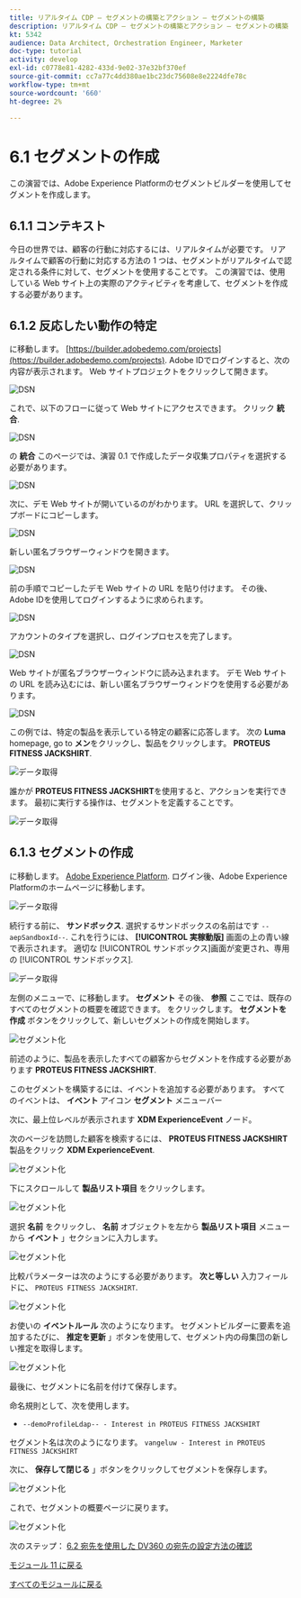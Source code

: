 ```yaml
---
title: リアルタイム CDP — セグメントの構築とアクション — セグメントの構築
description: リアルタイム CDP — セグメントの構築とアクション — セグメントの構築
kt: 5342
audience: Data Architect, Orchestration Engineer, Marketer
doc-type: tutorial
activity: develop
exl-id: c0778e81-4282-433d-9e02-37e32bf370ef
source-git-commit: cc7a77c4dd380ae1bc23dc75608e8e2224dfe78c
workflow-type: tm+mt
source-wordcount: '660'
ht-degree: 2%

---
```


# 6.1 セグメントの作成

この演習では、Adobe Experience Platformのセグメントビルダーを使用してセグメントを作成します。

## 6.1.1 コンテキスト

今日の世界では、顧客の行動に対応するには、リアルタイムが必要です。 リアルタイムで顧客の行動に対応する方法の 1 つは、セグメントがリアルタイムで認定される条件に対して、セグメントを使用することです。 この演習では、使用している Web サイト上の実際のアクティビティを考慮して、セグメントを作成する必要があります。

## 6.1.2 反応したい動作の特定

に移動します。 [https://builder.adobedemo.com/projects](https://builder.adobedemo.com/projects). Adobe IDでログインすると、次の内容が表示されます。 Web サイトプロジェクトをクリックして開きます。

![DSN](../module0/images/web8.png)

これで、以下のフローに従って Web サイトにアクセスできます。 クリック **統合**.

![DSN](../module0/images/web1.png)

の **統合** このページでは、演習 0.1 で作成したデータ収集プロパティを選択する必要があります。

![DSN](../module0/images/web2.png)

次に、デモ Web サイトが開いているのがわかります。 URL を選択して、クリップボードにコピーします。

![DSN](../module0/images/web3.png)

新しい匿名ブラウザーウィンドウを開きます。

![DSN](../module0/images/web4.png)

前の手順でコピーしたデモ Web サイトの URL を貼り付けます。 その後、Adobe IDを使用してログインするように求められます。

![DSN](../module0/images/web5.png)

アカウントのタイプを選択し、ログインプロセスを完了します。

![DSN](../module0/images/web6.png)

Web サイトが匿名ブラウザーウィンドウに読み込まれます。 デモ Web サイトの URL を読み込むには、新しい匿名ブラウザーウィンドウを使用する必要があります。

![DSN](../module0/images/web7.png)

この例では、特定の製品を表示している特定の顧客に応答します。
次の **Luma** homepage, go to **メン**&#x200B;をクリックし、製品をクリックします。 **PROTEUS FITNESS JACKSHIRT**.

![データ取得](./images/homenadia.png)

誰かが **PROTEUS FITNESS JACKSHIRT**&#x200B;を使用すると、アクションを実行できます。 最初に実行する操作は、セグメントを定義することです。

![データ取得](./images/homenadiapp.png)

## 6.1.3 セグメントの作成

に移動します。 [Adobe Experience Platform](https://experience.adobe.com/platform). ログイン後、Adobe Experience Platformのホームページに移動します。

![データ取得](../module2/images/home.png)

続行する前に、 **サンドボックス**. 選択するサンドボックスの名前はです ``--aepSandboxId--``. これを行うには、 **[!UICONTROL 実稼動版]** 画面の上の青い線で表示されます。 適切な [!UICONTROL サンドボックス]画面が変更され、専用の [!UICONTROL サンドボックス].

![データ取得](../module2/images/sb1.png)

左側のメニューで、に移動します。 **セグメント** その後、 **参照** ここでは、既存のすべてのセグメントの概要を確認できます。 をクリックします。 **セグメントを作成** ボタンをクリックして、新しいセグメントの作成を開始します。

![セグメント化](./images/menuseg.png)

前述のように、製品を表示したすべての顧客からセグメントを作成する必要があります **PROTEUS FITNESS JACKSHIRT**.

このセグメントを構築するには、イベントを追加する必要があります。 すべてのイベントは、 **イベント** アイコン **セグメント** メニューバー

次に、最上位レベルが表示されます **XDM ExperienceEvent** ノード。

次のページを訪問した顧客を検索するには、 **PROTEUS FITNESS JACKSHIRT** 製品をクリック **XDM ExperienceEvent**.

![セグメント化](./images/findee.png)

下にスクロールして **製品リスト項目** をクリックします。

![セグメント化](./images/see.png)

選択 **名前** をクリックし、 **名前** オブジェクトを左から **製品リスト項目** メニューから **イベント** 」セクションに入力します。

![セグメント化](./images/eewebpdtlname1.png)

比較パラメーターは次のようにする必要があります。 **次と等しい** 入力フィールドに、 `PROTEUS FITNESS JACKSHIRT`.

![セグメント化](./images/pv.png)

お使いの **イベントルール** 次のようになります。 セグメントビルダーに要素を追加するたびに、 **推定を更新** 」ボタンを使用して、セグメント内の母集団の新しい推定を取得します。

![セグメント化](./images/ldap4.png)

最後に、セグメントに名前を付けて保存します。

命名規則として、次を使用します。

- `--demoProfileLdap-- - Interest in PROTEUS FITNESS JACKSHIRT`

セグメント名は次のようになります。
`vangeluw - Interest in PROTEUS FITNESS JACKSHIRT`

次に、 **保存して閉じる** 」ボタンをクリックしてセグメントを保存します。

![セグメント化](./images/segmentname.png)

これで、セグメントの概要ページに戻ります。

![セグメント化](./images/savedsegment.png)

次のステップ： [6.2 宛先を使用した DV360 の宛先の設定方法の確認](./ex2.md)

[モジュール 11 に戻る](./real-time-cdp-build-a-segment-take-action.md)

[すべてのモジュールに戻る](../../overview.md)

